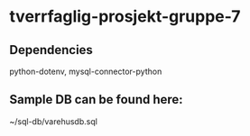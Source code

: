 # tverrfaglig-prosjekt-gruppe-7

## Dependencies
python-dotenv, mysql-connector-python

## Sample DB can be found here:
~/sql-db/varehusdb.sql